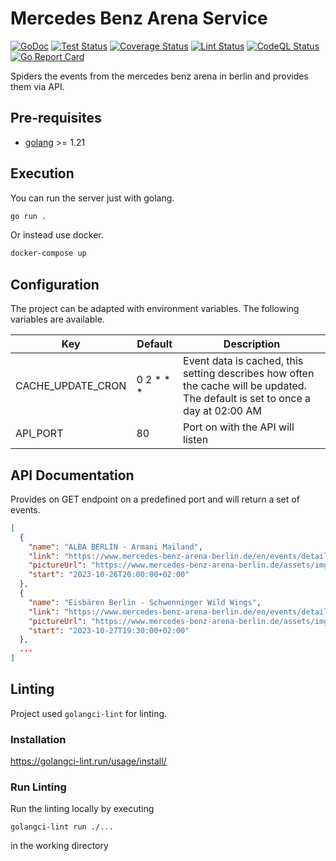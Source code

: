 # Mercedes Benz Arena Service

[![GoDoc](https://godoc.org/github.com/jo-hoe/mb-arena-service?status.svg)](https://godoc.org/github.com/jo-hoe/mb-arena-service)
[![Test Status](https://github.com/jo-hoe/mb-arena-service/workflows/test/badge.svg)](https://github.com/jo-hoe/mb-arena-service/actions?workflow=test)
[![Coverage Status](https://coveralls.io/repos/github/jo-hoe/mb-arena-service/badge.svg?branch=main)](https://coveralls.io/github/jo-hoe/mb-arena-service?branch=main)
[![Lint Status](https://github.com/jo-hoe/mb-arena-service/workflows/lint/badge.svg)](https://github.com/jo-hoe/mb-arena-service/actions?workflow=lint)
[![CodeQL Status](https://github.com/jo-hoe/mb-arena-service/workflows/CodeQL/badge.svg)](https://github.com/jo-hoe/mb-arena-service/actions?workflow=CodeQL)
[![Go Report Card](https://goreportcard.com/badge/github.com/jo-hoe/mb-arena-service)](https://goreportcard.com/report/github.com/jo-hoe/mb-arena-service)

Spiders the events from the mercedes benz arena in berlin and provides them via API.

## Pre-requisites

- [golang](https://go.dev/doc/install) >= 1.21

## Execution

You can run the server just with golang.

```bash
go run .
```

Or instead use docker.

```bash
docker-compose up
```

## Configuration

The project can be adapted with environment variables. The following variables are available.

| Key | Default | Description |
|-----|---------|-------------|
|CACHE_UPDATE_CRON|0 2 * * *|Event data is cached, this setting describes how often the cache will be updated. The default is set to once a day at 02:00 AM|
|API_PORT|80|Port on with the API will listen|

## API Documentation

Provides on GET endpoint on a predefined port and will return a set of events.

```json
[
  {
    "name": "ALBA BERLIN - Armani Mailand",
    "link": "https://www.mercedes-benz-arena-berlin.de/en/events/detail/alba-berlin-armani-mailand/2023-10-26-2000",
    "pictureUrl": "https://www.mercedes-benz-arena-berlin.de/assets/img/ALBA-Mailand-f048ec885a.png",
    "start": "2023-10-26T20:00:00+02:00"
  },
  {
    "name": "Eisbären Berlin - Schwenninger Wild Wings",
    "link": "https://www.mercedes-benz-arena-berlin.de/en/events/detail/eisbaeren-berlin-schwenningen/2023-10-27-1930",
    "pictureUrl": "https://www.mercedes-benz-arena-berlin.de/assets/img/EBB-SWW-20a2dcc8b7.png",
    "start": "2023-10-27T19:30:00+02:00"
  },
  ...
]
```

## Linting

Project used `golangci-lint` for linting.

### Installation

<https://golangci-lint.run/usage/install/>

### Run Linting

Run the linting locally by executing

```cli
golangci-lint run ./...
```

in the working directory
